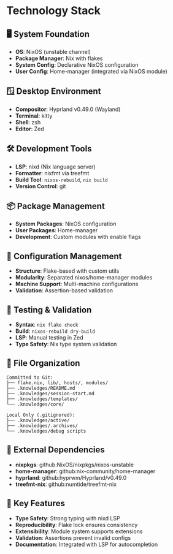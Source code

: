 # Technology Stack

## 🖥️ System Foundation
- **OS**: NixOS (unstable channel)
- **Package Manager**: Nix with flakes
- **System Config**: Declarative NixOS configuration
- **User Config**: Home-manager (integrated via NixOS module)

## 🪟 Desktop Environment  
- **Compositor**: Hyprland v0.49.0 (Wayland)
- **Terminal**: kitty
- **Shell**: zsh
- **Editor**: Zed

## 🛠️ Development Tools
- **LSP**: nixd (Nix language server)
- **Formatter**: nixfmt via treefmt
- **Build Tool**: `nixos-rebuild`, `nix build`
- **Version Control**: git

## 📦 Package Management
- **System Packages**: NixOS configuration
- **User Packages**: Home-manager
- **Development**: Custom modules with enable flags

## 🔧 Configuration Management
- **Structure**: Flake-based with custom utils
- **Modularity**: Separated nixos/home-manager modules
- **Machine Support**: Multi-machine configurations
- **Validation**: Assertion-based validation

## 🧪 Testing & Validation
- **Syntax**: `nix flake check`
- **Build**: `nixos-rebuild dry-build`
- **LSP**: Manual testing in Zed
- **Type Safety**: Nix type system validation

## 📁 File Organization
```
Committed to Git:
├── flake.nix, lib/, hosts/, modules/
├── .knowledges/README.md
├── .knowledges/session-start.md  
├── .knowledges/templates/
└── .knowledges/core/

Local Only (.gitignored):
├── .knowledges/active/
├── .knowledges/.archives/
└── .knowledges/debug scripts
```

## 🔗 External Dependencies
- **nixpkgs**: github:NixOS/nixpkgs/nixos-unstable
- **home-manager**: github:nix-community/home-manager
- **hyprland**: github:hyprwm/Hyprland/v0.49.0
- **treefmt-nix**: github:numtide/treefmt-nix

## 🎯 Key Features
- **Type Safety**: Strong typing with nixd LSP
- **Reproducibility**: Flake lock ensures consistency
- **Extensibility**: Module system supports extensions
- **Validation**: Assertions prevent invalid configs
- **Documentation**: Integrated with LSP for autocompletion
